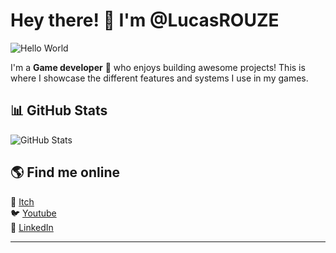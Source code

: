 # Hey there! 👋 I'm @LucasROUZE

![Hello World](https://media.giphy.com/media/hvRJCLFzcasrR4ia7z/giphy.gif)

I'm a **Game developer** 🚀 who enjoys building awesome projects!
This is where I showcase the different features and systems I use in my games.

## 📊 GitHub Stats  
![GitHub Stats](https://github-readme-stats.vercel.app/api?username=lucasrouze&show_icons=true&theme=gruvbox)
 <!--
## 🛠 Latest projects  
🔹 Languages: JavaScript, Python, C++  
🔹 Frontend: React, Vue, TailwindCSS  
🔹 Backend: Node.js, Express, Firebase  
🔹 Database: PostgreSQL, MongoDB  
-->
## 🌎 Find me online  
🔗 [Itch](https://bob-mervell.itch.io/)  
🐦 [Youtube](www.youtube.com/@bobmervell7044)  
📸 [LinkedIn](www.linkedin.com/in/lucas-rouze)  

---


